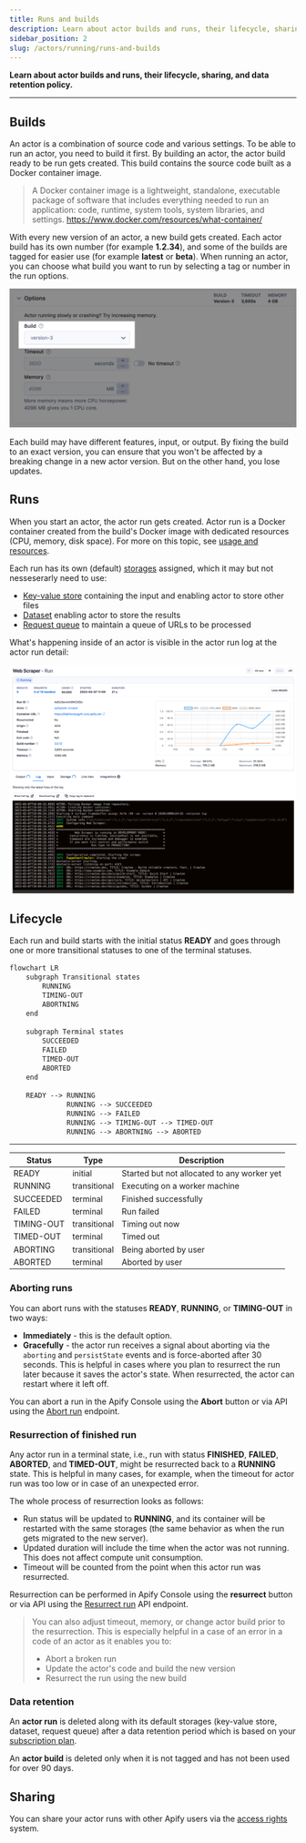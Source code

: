 ```yaml
---
title: Runs and builds
description: Learn about actor builds and runs, their lifecycle, sharing, and data retention policy.
sidebar_position: 2
slug: /actors/running/runs-and-builds
---
```


**Learn about actor builds and runs, their lifecycle, sharing, and data retention policy.**

---

## Builds

An actor is a combination of source code and various settings. To be able to run an actor, you need to build it first. By building an actor, the actor build ready to be run gets created. This build contains the source code built as a Docker container image.

> A Docker container image is a lightweight, standalone, executable package of software that includes everything needed to run an application: code, runtime, system tools, system libraries, and settings.
> <https://www.docker.com/resources/what-container/>

With every new version of an actor, a new build gets created. Each actor build has its own number (for example <strong>1.2.34</strong>), and some of the builds are tagged for easier use (for example <strong>latest</strong> or <strong>beta</strong>). When running an actor, you can choose what build you want to run by selecting a tag or number in the run options.

![Actor run options](./images/runs_and_builds/actor-run-options.png)

Each build may have different features, input, or output. By fixing the build to an exact version, you can ensure that you won't be affected by a breaking change in a new actor version. But on the other hand, you lose updates.

## Runs

When you start an actor, the actor run gets created. Actor run is a Docker container created from the build's Docker image with dedicated resources (CPU, memory, disk space). For more on this topic, see [usage and resources](./usage_and_resources).

Each run has its own (default) [storages](../../storage) assigned, which it may but not nesseserarly need to use:

- [Key-value store](../../storage/key_value_stores) containing the input and enabling actor to store other files
- [Dataset](../../storage/datasets) enabling actor to store the results
- [Request queue](../../storage/request_queues) to maintain a queue of URLs to be processed

What's happening inside of an actor is visible in the actor run log at the actor run detail:

![Actor run](./images/runs_and_builds/actor-run-detail.png)

## Lifecycle

Each run and build starts with the initial status **READY** and goes through one or more transitional statuses to one of the terminal statuses.


```mermaid
flowchart LR
    subgraph Transitional states
        RUNNING
        TIMING-OUT
        ABORTNING
    end

    subgraph Terminal states
        SUCCEEDED
        FAILED
        TIMED-OUT
        ABORTED
    end

    READY --> RUNNING
              RUNNING --> SUCCEEDED
              RUNNING --> FAILED
              RUNNING --> TIMING-OUT --> TIMED-OUT
              RUNNING --> ABORTNING --> ABORTED
```

---

| Status     | Type         | Description                                 |
|------------|--------------|---------------------------------------------|
| READY      | initial      | Started but not allocated to any worker yet |
| RUNNING    | transitional | Executing on a worker machine               |
| SUCCEEDED  | terminal     | Finished successfully                       |
| FAILED     | terminal     | Run failed                                  |
| TIMING-OUT | transitional | Timing out now                              |
| TIMED-OUT  | terminal     | Timed out                                   |
| ABORTING   | transitional | Being aborted by user                       |
| ABORTED    | terminal     | Aborted by user                             |


### Aborting runs

You can abort runs with the statuses **READY**, **RUNNING**, or **TIMING-OUT** in two ways:

- **Immediately** - this is the default option.
- **Gracefully** - the actor run receives a signal about aborting via the `aborting` and `persistState` events and is force-aborted after 30 seconds. This is helpful in cases where you plan to resurrect the run later because it saves the actor's state. When resurrected, the actor can restart where it left off.

You can abort a run in the Apify Console using the **Abort** button or via API using the [Abort run](/api/v2#/reference/actor-runs/abort-run/abort-run) endpoint.

### Resurrection of finished run

Any actor run in a terminal state, i.e., run with status **FINISHED**, **FAILED**, **ABORTED**, and **TIMED-OUT**, might be resurrected back to a **RUNNING** state. This is helpful in many cases, for example, when the timeout for actor run was too low or in case of an unexpected error.

The whole process of resurrection looks as follows:

- Run status will be updated to **RUNNING**, and its container will be restarted with the same storages (the same behavior as when the run gets migrated to the new server).
- Updated duration will include the time when the actor was not running. This does not affect compute unit consumption.
- Timeout will be counted from the point when this actor run was resurrected.

Resurrection can be performed in Apify Console using the **resurrect** button or via API using the [Resurrect run](/api/v2#/reference/actors/resurrect-run) API endpoint.

> You can also adjust timeout, memory, or change actor build prior to the resurrection. This is especially helpful in a case of an error in a code of an actor as it enables you to:
>
> - Abort a broken run
> - Update the actor's code and build the new version
> - Resurrect the run using the new build

### Data retention

An **actor run** is deleted along with its default storages (key-value store, dataset, request queue) after a data retention period which is based on your [subscription plan](https://apify.com/pricing).

An **actor build** is deleted only when it is not tagged and has not been used for over 90 days.

## Sharing

You can share your actor runs with other Apify users via the [access rights](../../access_rights/index.md) system.

